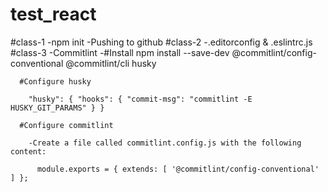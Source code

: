 # test_react
#class-1
  -npm init
  -Pushing to github
#class-2
  -.editorconfig & .eslintrc.js
#class-3
  -Commitlint
      -#Install
        npm install --save-dev @commitlint/config-conventional @commitlint/cli husky

      #Configure husky

        "husky": { "hooks": { "commit-msg": "commitlint -E HUSKY_GIT_PARAMS" } }

      #Configure commitlint

        -Create a file called commitlint.config.js with the following content:

          module.exports = { extends: [ '@commitlint/config-conventional' ] };

